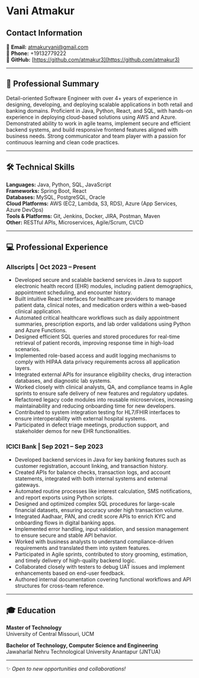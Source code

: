 # Vani Atmakur

## Contact Information
📧 **Email:** atmakurvani@gmail.com  
📱 **Phone:** +19132779222  
🔗 **GitHub:** [https://github.com/atmakur3](https://github.com/atmakur3)

---

## 💼 Professional Summary
Detail-oriented Software Engineer with over 4+ years of experience in designing, developing, and deploying scalable applications in both retail and banking domains. Proficient in Java, Python, React, and SQL, with hands-on experience in deploying cloud-based solutions using AWS and Azure. Demonstrated ability to work in agile teams, implement secure and efficient backend systems, and build responsive frontend features aligned with business needs. Strong communicator and team player with a passion for continuous learning and clean code practices.

---

## 🛠️ Technical Skills

**Languages:** Java, Python, SQL, JavaScript  
**Frameworks:** Spring Boot, React  
**Databases:** MySQL, PostgreSQL, Oracle  
**Cloud Platforms:** AWS (EC2, Lambda, S3, RDS), Azure (App Services, Azure DevOps)  
**Tools & Platforms:** Git, Jenkins, Docker, JIRA, Postman, Maven  
**Other:** RESTful APIs, Microservices, Agile/Scrum, CI/CD

---

## 💻 Professional Experience

### Allscripts | Oct 2023 – Present
- Developed secure and scalable backend services in Java to support electronic health record (EHR) modules, including patient demographics, appointment scheduling, and encounter history.
- Built intuitive React interfaces for healthcare providers to manage patient data, clinical notes, and medication orders within a web-based clinical application.
- Automated critical healthcare workflows such as daily appointment summaries, prescription exports, and lab order validations using Python and Azure Functions.
- Designed efficient SQL queries and stored procedures for real-time retrieval of patient records, improving response time in high-load scenarios.
- Implemented role-based access and audit logging mechanisms to comply with HIPAA data privacy requirements across all application layers.
- Integrated external APIs for insurance eligibility checks, drug interaction databases, and diagnostic lab systems.
- Worked closely with clinical analysts, QA, and compliance teams in Agile sprints to ensure safe delivery of new features and regulatory updates.
- Refactored legacy code modules into reusable microservices, increasing maintainability and reducing onboarding time for new developers.
- Contributed to system integration testing for HL7/FHIR interfaces to ensure interoperability with external hospital systems.
- Participated in defect triage meetings, production support, and stakeholder demos for new EHR functionalities.

### ICICI Bank | Sep 2021 – Sep 2023
- Developed backend services in Java for key banking features such as customer registration, account linking, and transaction history.
- Created APIs for balance checks, transaction logs, and account statements, integrated with both internal systems and external gateways.
- Automated routine processes like interest calculation, SMS notifications, and report exports using Python scripts.
- Designed and optimized complex SQL procedures for large-scale financial datasets, ensuring accuracy under high transaction volume.
- Integrated Aadhaar, PAN, and credit score APIs to enrich KYC and onboarding flows in digital banking apps.
- Implemented error handling, input validation, and session management to ensure secure and stable API behavior.
- Worked with business analysts to understand compliance-driven requirements and translated them into system features.
- Participated in Agile sprints, contributed to story grooming, estimation, and timely delivery of high-quality backend logic.
- Collaborated closely with testers to debug UAT issues and implement enhancements based on end-user feedback.
- Authored internal documentation covering functional workflows and API structures for cross-team reference.

---

## 🎓 Education

**Master of Technology**  
University of Central Missouri, UCM

**Bachelor of Technology, Computer Science and Engineering**  
Jawaharlal Nehru Technological University Anantapur (JNTUA)

---

✨ *Open to new opportunities and collaborations!*
